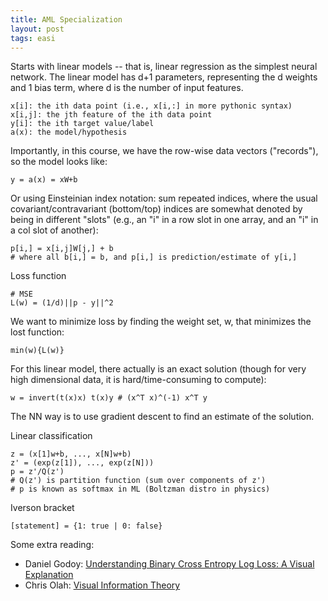 ```yaml
---
title: AML Specialization
layout: post
tags: easi
---
```



Starts with linear models -- that is, linear regression as the simplest neural network.  The linear 
model has d+1 parameters, representing the d weights and 1 bias term, where d is the number of input features.

```
x[i]: the ith data point (i.e., x[i,:] in more pythonic syntax)
x[i,j]: the jth feature of the ith data point
y[i]: the ith target value/label
a(x): the model/hypothesis
```

Importantly, in this course, we have the row-wise data vectors ("records"), so the model looks like:
```
y = a(x) = xW+b
```

Or using Einsteinian index notation: sum repeated indices, where the usual covariant/contravariant (bottom/top) indices
are somewhat denoted by being in different "slots" (e.g., an "i" in a row slot in one array, and an "i" in a col slot
of another): 


```
p[i,] = x[i,j]W[j,] + b
# where all b[i,] = b, and p[i,] is prediction/estimate of y[i,]
```

Loss function
```
# MSE
L(w) = (1/d)||p - y||^2
```

We want to minimize loss by finding the weight set, w, that minimizes the 
lost function:
```
min(w){L(w)}
```

For this linear model, there actually is an exact solution (though for very high dimensional
data, it is hard/time-consuming to compute):
```
w = invert(t(x)x) t(x)y # (x^T x)^(-1) x^T y
```

The NN way is to use gradient descent to find an estimate of the solution.

Linear classification
```
z = (x[1]w+b, ..., x[N]w+b)
z' = (exp(z[1]), ..., exp(z[N]))
p = z'/Q(z')  
# Q(z') is partition function (sum over components of z')
# p is known as softmax in ML (Boltzman distro in physics)
```

Iverson bracket
```
[statement] = {1: true | 0: false}
```


Some extra reading:
* Daniel Godoy: [Understanding Binary Cross Entropy Log Loss: A Visual Explanation](https://towardsdatascience.com/understanding-binary-cross-entropy-log-loss-a-visual-explanation-a3ac6025181a)
* Chris Olah: [Visual Information Theory](http://colah.github.io/posts/2015-09-Visual-Information/)


